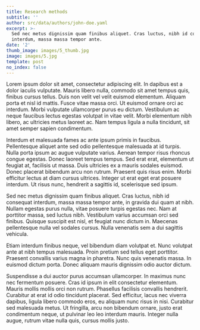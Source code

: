 ```yaml
---
title: Research methods
subtitle: ''
author: src/data/authors/john-doe.yaml
excerpt: >-
  Sed nec metus dignissim quam finibus aliquet. Cras luctus, nibh id consequat
  interdum, massa massa tempor ante.
date: '2'
thumb_image: images/5_thumb.jpg
image: images/5.jpg
template: post
no_index: false
---
```


Lorem ipsum dolor sit amet, consectetur adipiscing elit. In dapibus est a dolor iaculis vulputate. Mauris libero nulla, commodo sit amet tempus quis, finibus cursus tellus. Duis non velit vel velit euismod elementum. Aliquam porta et nisl id mattis. Fusce vitae massa orci. Ut euismod ornare orci ac interdum. Morbi vulputate ullamcorper purus eu dictum. Vestibulum ac neque faucibus lectus egestas volutpat in vitae velit. Morbi elementum nibh libero, ac ultricies metus laoreet ac. Nam tempus ligula a nulla tincidunt, sit amet semper sapien condimentum.

Interdum et malesuada fames ac ante ipsum primis in faucibus. Pellentesque aliquet ante sed odio pellentesque malesuada at id turpis. Nulla porta ipsum ac augue vulputate varius. Aenean tempor risus rhoncus congue egestas. Donec laoreet tempus tempus. Sed erat erat, elementum ut feugiat at, facilisis ut massa. Duis ultricies ex a mauris sodales euismod. Donec placerat bibendum arcu non rutrum. Praesent quis risus enim. Morbi efficitur lectus at diam cursus ultrices. Integer ut erat eget erat posuere interdum. Ut risus nunc, hendrerit a sagittis id, scelerisque sed ipsum.

Sed nec metus dignissim quam finibus aliquet. Cras luctus, nibh id consequat interdum, massa massa tempor ante, in gravida dui quam at nibh. Nullam egestas purus nulla, vitae posuere turpis egestas nec. Nam at porttitor massa, sed luctus nibh. Vestibulum varius accumsan orci sed finibus. Quisque suscipit est nisl, et feugiat nunc dictum in. Maecenas pellentesque nulla vel sodales cursus. Nulla venenatis sem a dui sagittis vehicula.

Etiam interdum finibus neque, vel bibendum diam volutpat et. Nunc volutpat ante at nibh tempus malesuada. Proin pretium sed tellus eget porttitor. Praesent convallis varius magna in pharetra. Nunc quis venenatis massa. In euismod dictum porta. Donec aliquam mauris dignissim odio auctor dictum.

Suspendisse a dui auctor purus accumsan ullamcorper. In maximus nunc nec fermentum posuere. Cras id ipsum in elit consectetur elementum. Mauris mollis mollis orci non rutrum. Phasellus facilisis convallis hendrerit. Curabitur at erat id odio tincidunt placerat. Sed efficitur, lacus nec viverra dapibus, ligula libero commodo eros, eu aliquam nunc risus in nisi. Curabitur sed malesuada metus. Ut fringilla, arcu non bibendum ornare, justo erat condimentum neque, ut pulvinar leo leo interdum mauris. Integer nulla augue, rutrum vitae nulla quis, cursus mollis justo.
